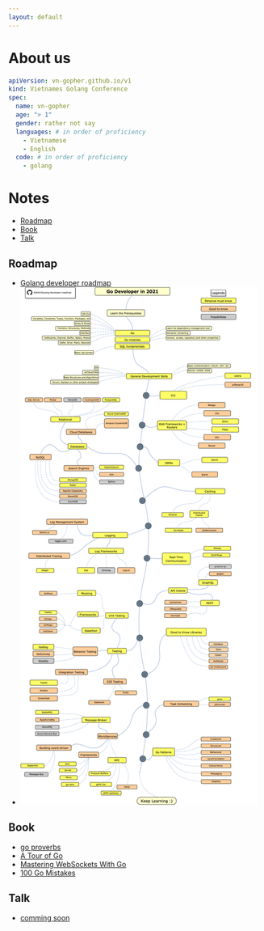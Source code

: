 ```yaml
---
layout: default
---
```

# About us 
```yaml
apiVersion: vn-gopher.github.io/v1
kind: Vietnames Golang Conference
spec:
  name: vn-gopher
  age: "> 1"
  gender: rather not say
  languages: # in order of proficiency
    - Vietnamese
    - English
  code: # in order of proficiency
    - golang

```
# Notes 
- [Roadmap](#roadmap)
- [Book](#book)
- [Talk](#talk)

## Roadmap
* [Golang developer roadmap](https://github.com/Alikhll/golang-developer-roadmap)
* ![images](./imgs/golang-developer-roadmap.png)

## Book
* [go proverbs](https://go-proverbs.github.io/)
* [A Tour of Go](https://go.dev/tour/welcome/1)
* [Mastering WebSockets With Go](https://programmingpercy.tech/blog/mastering-websockets-with-go/)
* [100 Go Mistakes](https://github.com/Nghiait123456/100GoMistakeUpdate)

## Talk
* [comming soon](https://github.com/bamboo-firewall/docs/blob/main/case-studies/PaC-with-bamboofw.pdf)
